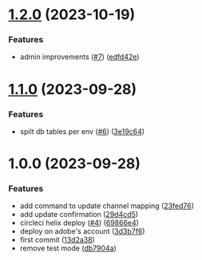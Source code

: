 # [1.2.0](https://github.com/adobe/franklin-chat-service/compare/v1.1.0...v1.2.0) (2023-10-19)


### Features

* admin improvements ([#7](https://github.com/adobe/franklin-chat-service/issues/7)) ([edfd42e](https://github.com/adobe/franklin-chat-service/commit/edfd42e8a93d74f66ba712643ad4a9edd8c8f6d6))

# [1.1.0](https://github.com/adobe/franklin-chat-service/compare/v1.0.0...v1.1.0) (2023-09-28)


### Features

* spilt db tables per env ([#6](https://github.com/adobe/franklin-chat-service/issues/6)) ([3e19c64](https://github.com/adobe/franklin-chat-service/commit/3e19c64b2e3b43cf2d031dc9643caf94523fe594))

# 1.0.0 (2023-09-28)


### Features

* add command to update channel mapping ([23fed76](https://github.com/adobe/franklin-chat-service/commit/23fed7692de012c9fe366c935bb1781a0c259a9e))
* add update confirmation ([29d4cd5](https://github.com/adobe/franklin-chat-service/commit/29d4cd54c6243dfc07ddc953cc51165985cefa8e))
* circleci helix deploy ([#4](https://github.com/adobe/franklin-chat-service/issues/4)) ([69866e4](https://github.com/adobe/franklin-chat-service/commit/69866e48a780d085da40e9a943dcad8e246cfb3d))
* deploy on adobe's account ([3d3b7f6](https://github.com/adobe/franklin-chat-service/commit/3d3b7f6857acf6ec458cc795d1827661a55a6df7))
* first commit ([13d2a38](https://github.com/adobe/franklin-chat-service/commit/13d2a3819eb5934142887c056e8db09671aa07cf))
* remove test mode ([db7904a](https://github.com/adobe/franklin-chat-service/commit/db7904a1010fbd322c91e94226caff70ce34e30e))
